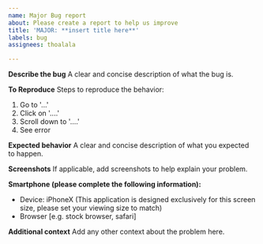 ```yaml
---
name: Major Bug report
about: Please create a report to help us improve
title: 'MAJOR: **insert title here**'
labels: bug
assignees: thoalala

---
```


**Describe the bug**
A clear and concise description of what the bug is.

**To Reproduce**
Steps to reproduce the behavior:
1. Go to '...'
2. Click on '....'
3. Scroll down to '....'
4. See error

**Expected behavior**
A clear and concise description of what you expected to happen.

**Screenshots**
If applicable, add screenshots to help explain your problem.

**Smartphone (please complete the following information):**
 - Device: iPhoneX (This application is designed exclusively for this screen size, please set your viewing size to match)
 - Browser [e.g. stock browser, safari]

**Additional context**
Add any other context about the problem here.
